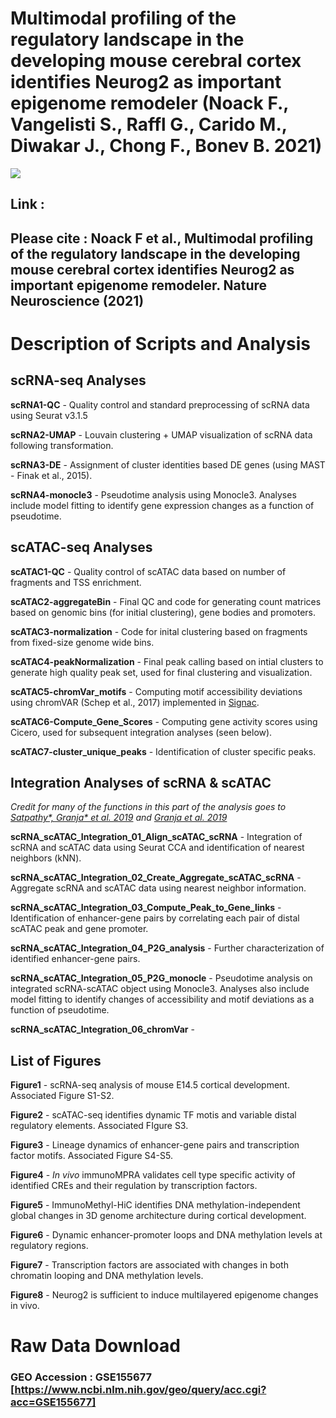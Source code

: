 # Multimodal profiling of the regulatory landscape in the developing mouse cerebral cortex identifies Neurog2 as important epigenome remodeler (Noack F., Vangelisti S., Raffl G., Carido M., Diwakar J., Chong F., Bonev B. 2021)

![](Gif1.gif)

## **Link** :

## Please cite : Noack F et al., Multimodal profiling of the regulatory landscape in the developing mouse cerebral cortex identifies Neurog2 as important epigenome remodeler. Nature Neuroscience (2021) 


# Description of Scripts and Analysis 

## scRNA-seq Analyses 

**scRNA1-QC** - Quality control and standard preprocessing of scRNA data using Seurat v3.1.5

**scRNA2-UMAP** - Louvain clustering + UMAP visualization of scRNA data following transformation.

**scRNA3-DE** - Assignment of cluster identities based DE genes (using MAST - Finak et al., 2015). 

**scRNA4-monocle3** - Pseudotime analysis using Monocle3. Analyses include model fitting to identify gene expression changes as a function of pseudotime.


## scATAC-seq Analyses 

**scATAC1-QC** - Quality control of scATAC data based on number of fragments and TSS enrichment. 

**scATAC2-aggregateBin** - Final QC and code for generating count matrices based on genomic bins (for initial clustering), gene bodies and promoters. 

**scATAC3-normalization** - Code for inital clustering based on fragments from fixed-size genome wide bins.

**scATAC4-peakNormalization** - Final peak calling based on intial clusters to generate high quality peak set, used for final clustering and visualization.

**scATAC5-chromVar_motifs** - Computing motif accessibility deviations using chromVAR (Schep et al., 2017) implemented in [Signac](https://github.com/timoast/signac).

**scATAC6-Compute_Gene_Scores** - Computing gene activity scores using Cicero, used for subsequent integration analyses (seen below).

**scATAC7-cluster_unique_peaks** - Identification of cluster specific peaks.


## Integration Analyses of scRNA & scATAC

*Credit for many of the functions in this part of the analysis goes to [Satpathy\*, Granja\* et al. 2019](https://github.com/GreenleafLab/MPAL-Single-Cell-2019) and [Granja et al. 2019](https://github.com/GreenleafLab/10x-scATAC-2019)*

**scRNA_scATAC_Integration_01_Align_scATAC_scRNA** - Integration of scRNA and scATAC data using Seurat CCA and identification of nearest neighbors (kNN).

**scRNA_scATAC_Integration_02_Create_Aggregate_scATAC_scRNA** - Aggregate scRNA and scATAC data using nearest neighbor information.

**scRNA_scATAC_Integration_03_Compute_Peak_to_Gene_links** - Identification of enhancer-gene pairs by correlating each pair of distal scATAC peak and gene promoter.

**scRNA_scATAC_Integration_04_P2G_analysis** - Further characterization of identified enhancer-gene pairs.

**scRNA_scATAC_Integration_05_P2G_monocle** - Pseudotime analysis on integrated scRNA-scATAC object using Monocle3. Analyses also include model fitting to identify changes of accessibility and motif deviations as a function of pseudotime.

**scRNA_scATAC_Integration_06_chromVar** - 

## List of Figures 

**Figure1** - scRNA-seq analysis of mouse E14.5 cortical development. Associated Figure S1-S2. 

**Figure2** - scATAC-seq identifies dynamic TF motis and variable distal regulatory elements. Associated FIgure S3. 

**Figure3** - Lineage dynamics of enhancer-gene pairs and transcription factor motifs. Associated Figure S4-S5.

**Figure4** - _In vivo_ immunoMPRA validates cell type specific activity of identified CREs and their regulation by transcription factors. 

**Figure5** - ImmunoMethyl-HiC identifies DNA methylation-independent global changes in 3D genome architecture during cortical development.

**Figure6** - Dynamic enhancer-promoter loops and DNA methylation levels at regulatory regions.

**Figure7** - Transcription factors are associated with changes in both chromatin looping and DNA methylation levels. 

**Figure8** - Neurog2 is sufficient to induce multilayered epigenome changes in vivo. 


# Raw Data Download 

### GEO Accession : GSE155677 [https://www.ncbi.nlm.nih.gov/geo/query/acc.cgi?acc=GSE155677]
